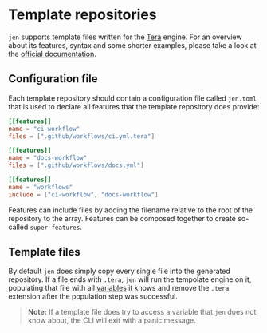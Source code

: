 # Template repositories

`jen` supports template files written for the [Tera](https://github.com/Keats/tera) engine. For an overview about its features, syntax and some shorter examples, please take a look at the [official documentation](https://tera.netlify.app/docs).

## Configuration file

Each template repository should contain a configuration file called `jen.toml` that is used to declare all features that the template repository does provide:

```toml
[[features]]
name = "ci-workflow"
files = [".github/workflows/ci.yml.tera"]

[[features]]
name = "docs-workflow"
files = [".github/workflows/docs.yml"]

[[features]]
name = "workflows"
include = ["ci-workflow", "docs-workflow"]
```

Features can include files by adding the filename relative to the root of the repository to the array. Features can be composed together to create so-called `super-features`.

## Template files

By default `jen` does simply copy every single file into the generated repository. If a file ends with `.tera`, `jen` will run the tempolate engine on it, populating that file with all [variables][variables] it knows and remove the `.tera` extension after the population step was successful.

> __Note:__ If a template file does try to access a variable that `jen` does not know about, the CLI will exit with a panic message.

[variables]: ./variables.md
